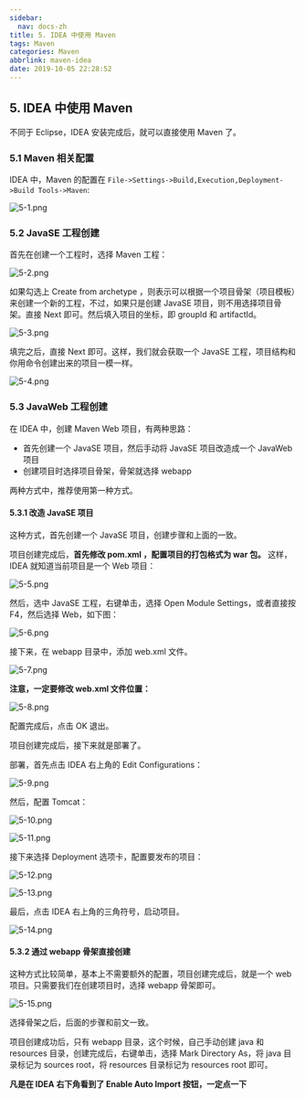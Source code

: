 ```yaml
---
sidebar:
  nav: docs-zh
title: 5. IDEA 中使用 Maven
tags: Maven
categories: Maven
abbrlink: maven-idea
date: 2019-10-05 22:28:52
---
```


## 5. IDEA 中使用 Maven

不同于 Eclipse，IDEA 安装完成后，就可以直接使用 Maven 了。

<!--more-->

### 5.1 Maven 相关配置

IDEA 中，Maven 的配置在 `File->Settings->Build,Execution,Deployment->Build Tools->Maven`:

![](http://maven.javaboy.org/assets/images/img/5-1.png "5-1.png")

### 5.2 JavaSE 工程创建

首先在创建一个工程时，选择 Maven 工程：

![](http://maven.javaboy.org/assets/images/img/5-2.png "5-2.png")

如果勾选上 Create from archetype ，则表示可以根据一个项目骨架（项目模板）来创建一个新的工程，不过，如果只是创建 JavaSE 项目，则不用选择项目骨架。直接 Next 即可。然后填入项目的坐标，即 groupId 和 artifactId。

![](http://maven.javaboy.org/assets/images/img/5-3.png "5-3.png")

填完之后，直接 Next 即可。这样，我们就会获取一个 JavaSE 工程，项目结构和你用命令创建出来的项目一模一样。

![](http://maven.javaboy.org/assets/images/img/5-4.png "5-4.png")

### 5.3 JavaWeb 工程创建

在 IDEA 中，创建 Maven Web 项目，有两种思路：

- 首先创建一个 JavaSE 项目，然后手动将 JavaSE 项目改造成一个 JavaWeb 项目
- 创建项目时选择项目骨架，骨架就选择 webapp

两种方式中，推荐使用第一种方式。

#### 5.3.1 改造 JavaSE 项目

这种方式，首先创建一个 JavaSE 项目，创建步骤和上面的一致。

项目创建完成后，**首先修改 pom.xml ，配置项目的打包格式为 war 包。** 这样，IDEA 就知道当前项目是一个 Web 项目：

![](http://maven.javaboy.org/assets/images/img/5-5.png "5-5.png")

然后，选中 JavaSE 工程，右键单击，选择 Open Module Settings，或者直接按 F4，然后选择 Web，如下图：

![](http://maven.javaboy.org/assets/images/img/5-6.png "5-6.png")

接下来，在 webapp 目录中，添加 web.xml 文件。

![](http://maven.javaboy.org/assets/images/img/5-7.png "5-7.png")

**注意，一定要修改 web.xml 文件位置：**

![](http://maven.javaboy.org/assets/images/img/5-8.png "5-8.png")

配置完成后，点击 OK 退出。

项目创建完成后，接下来就是部署了。

部署，首先点击 IDEA 右上角的 Edit Configurations：

![](http://maven.javaboy.org/assets/images/img/5-9.png "5-9.png")

然后，配置 Tomcat：

![](http://maven.javaboy.org/assets/images/img/5-10.png "5-10.png")

![](http://maven.javaboy.org/assets/images/img/5-11.png "5-11.png")

接下来选择 Deployment 选项卡，配置要发布的项目：

![](http://maven.javaboy.org/assets/images/img/5-12.png "5-12.png")

![](http://maven.javaboy.org/assets/images/img/5-13.png "5-13.png")

最后，点击 IDEA 右上角的三角符号，启动项目。

![](http://maven.javaboy.org/assets/images/img/5-14.png "5-14.png")

#### 5.3.2 通过 webapp 骨架直接创建

这种方式比较简单，基本上不需要额外的配置，项目创建完成后，就是一个 web 项目。只需要我们在创建项目时，选择 webapp 骨架即可。

![](http://maven.javaboy.org/assets/images/img/5-15.png "5-15.png")

选择骨架之后，后面的步骤和前文一致。

项目创建成功后，只有 webapp 目录，这个时候，自己手动创建 java 和 resources 目录，创建完成后，右键单击，选择 Mark Directory As，将 java 目录标记为 sources root，将 resources 目录标记为 resources root 即可。

**凡是在 IDEA 右下角看到了 Enable Auto Import 按钮，一定点一下**